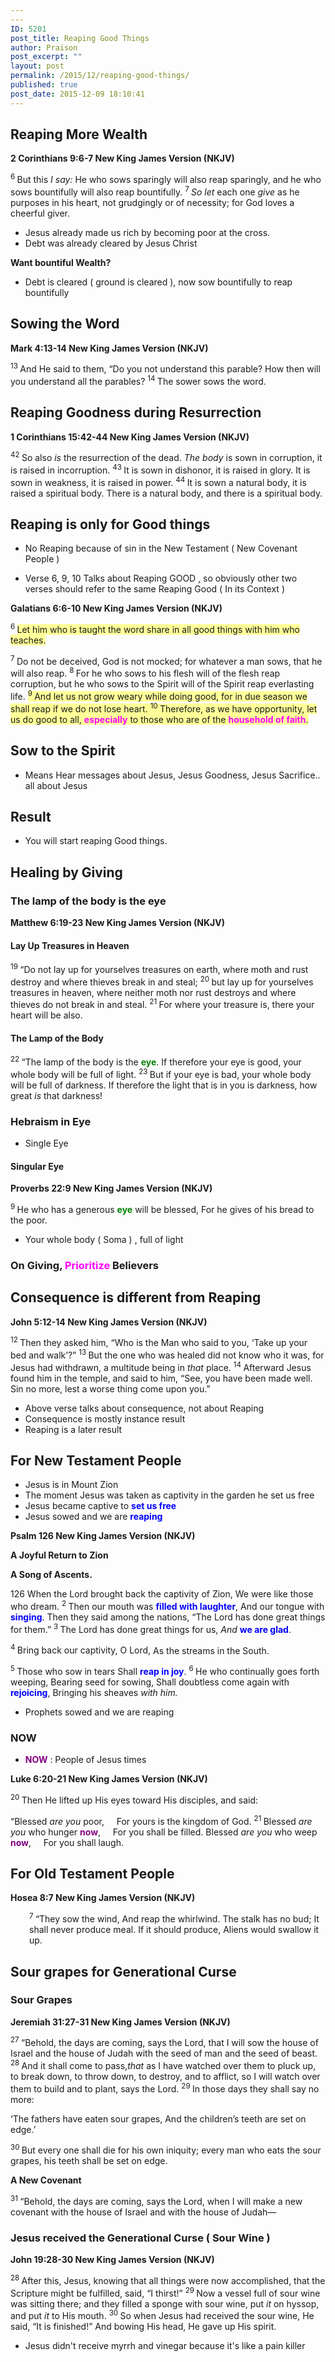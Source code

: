 ```yaml
---
---
ID: 5201
post_title: Reaping Good Things
author: Praison
post_excerpt: ""
layout: post
permalink: /2015/12/reaping-good-things/
published: true
post_date: 2015-12-09 18:10:41
---
```

<h2><strong>Reaping More Wealth</strong></h2>
<strong><span class="passage-display-bcv">2 Corinthians 9:6-7
</span><span class="passage-display-version">New King James Version (NKJV)</span></strong>

<span class="text 2Cor-9-6"><sup class="versenum">6 </sup>But this <i>I say:</i> He who sows sparingly will also reap sparingly, and he who sows bountifully will also reap bountifully. </span><span id="en-NKJV-28964" class="text 2Cor-9-7"><sup class="versenum">7 </sup><i>So let</i> each one <i>give</i> as he purposes in his heart, not grudgingly or of necessity; for God loves a cheerful giver.</span>
<ul>
	<li>Jesus already made us rich by becoming poor at the cross.</li>
	<li>Debt was already cleared by Jesus Christ</li>
</ul>
<strong>Want bountiful Wealth? </strong>
<ul>
	<li>Debt is cleared ( ground is cleared ), now sow bountifully to reap bountifully</li>
</ul>
<h2><strong>Sowing the Word</strong></h2>
<strong><span class="passage-display-bcv">Mark 4:13-14
</span><span class="passage-display-version">New King James Version (NKJV)</span></strong>

<span class="text Mark-4-13"><sup class="versenum">13 </sup>And He said to them, <span class="woj">“Do you not understand this parable? How then will you understand all the parables?</span> </span><span id="en-NKJV-24338" class="text Mark-4-14"><sup class="versenum">14 </sup><span class="woj">The sower sows the word.</span></span>
<h2><strong>Reaping Goodness during </strong><b>Resurrection</b></h2>
<strong><span class="passage-display-bcv">1 Corinthians 15:42-44
</span><span class="passage-display-version">New King James Version (NKJV)</span></strong>

<span id="en-NKJV-28761" class="text 1Cor-15-42"><sup class="versenum">42 </sup>So also <i>is</i> the resurrection of the dead. <i>The body</i> is sown in corruption, it is raised in incorruption. </span><span id="en-NKJV-28762" class="text 1Cor-15-43"><sup class="versenum">43 </sup>It is sown in dishonor, it is raised in glory. It is sown in weakness, it is raised in power. </span><span id="en-NKJV-28763" class="text 1Cor-15-44"><sup class="versenum">44 </sup>It is sown a natural body, it is raised a spiritual body. There is a natural body, and there is a spiritual body.</span>
<h2><strong>Reaping is only for Good things</strong></h2>
<ul>
	<li>No Reaping because of sin in the New Testament ( New Covenant People )</li>
</ul>
<ul>
	<li>Verse 6, 9, 10 Talks about Reaping GOOD , so obviously other two verses should refer to the same Reaping Good ( In its Context )</li>
</ul>
<strong><span class="passage-display-bcv">Galatians 6:6-10
</span><span class="passage-display-version">New King James Version (NKJV)</span></strong>

<span class="text Gal-6-6"><sup class="versenum">6 </sup><span style="background-color: #ffff99;">Let him who is taught the word share in all good things with him who teaches.</span></span>

<span id="en-NKJV-29196" class="text Gal-6-7"><sup class="versenum">7 </sup>Do not be deceived, God is not mocked; for whatever a man sows, that he will also reap. </span><span id="en-NKJV-29197" class="text Gal-6-8"><sup class="versenum">8 </sup>For he who sows to his flesh will of the flesh reap corruption, but he who sows to the Spirit will of the Spirit reap everlasting life. </span><span style="background-color: #ffff99;"><span id="en-NKJV-29198" class="text Gal-6-9"><sup class="versenum">9 </sup>And let us not grow weary while doing good, for in due season we shall reap if we do not lose heart. </span><span id="en-NKJV-29199" class="text Gal-6-10"><sup class="versenum">10 </sup>Therefore, as we have opportunity, let us do good to all, <span style="color: #ff00ff;"><strong>especially</strong></span> to those who are of the <span style="color: #ff00ff;"><strong>household of faith</strong></span>.</span></span>
<h2><strong>Sow to the Spirit</strong></h2>
<ul>
	<li>Means Hear messages about Jesus, Jesus Goodness, Jesus Sacrifice.. all about Jesus</li>
</ul>
<h2><strong>Result</strong></h2>
<ul>
	<li>You will start reaping Good things.</li>
</ul>
<h2><strong>Healing by Giving</strong></h2>
<h3><strong>The lamp of the body is the eye</strong></h3>
<div class="poetry top-1"></div>
<strong><span class="passage-display-bcv">Matthew 6:19-23
</span><span class="passage-display-version">New King James Version (NKJV)</span></strong>
<h4><strong><span id="en-NKJV-23302" class="text Matt-6-19">Lay Up Treasures in Heaven</span></strong></h4>
<span class="text Matt-6-19"><sup class="versenum">19 </sup><span class="woj">“Do not lay up for yourselves treasures on earth, where moth and rust destroy and where thieves break in and steal;</span> </span><span id="en-NKJV-23303" class="text Matt-6-20"><sup class="versenum">20 </sup><span class="woj">but lay up for yourselves treasures in heaven, where neither moth nor rust destroys and where thieves do not break in and steal.</span> </span><span id="en-NKJV-23304" class="text Matt-6-21"><sup class="versenum">21 </sup><span class="woj">For where your treasure is, there your heart will be also.</span></span>
<h4><strong><span id="en-NKJV-23305" class="text Matt-6-22">The Lamp of the Body</span></strong></h4>
<span class="text Matt-6-22"><sup class="versenum">22 </sup><span class="woj">“The lamp of the body is the <span style="color: #008000;"><strong>eye</strong></span>. If therefore your eye is good, your whole body will be full of light.</span> </span><span id="en-NKJV-23306" class="text Matt-6-23"><sup class="versenum">23 </sup><span class="woj">But if your eye is bad, your whole body will be full of darkness. If therefore the light that is in you is darkness, how great <i>is</i> that darkness!</span></span>
<h3><strong>Hebraism in Eye</strong></h3>
<ul>
	<li>Single Eye</li>
</ul>
<h4><strong>Singular Eye</strong></h4>
<strong><span class="passage-display-bcv">Proverbs 22:9
</span><span class="passage-display-version">New King James Version (NKJV)</span></strong>
<div class="poetry top-1">
<p class="line"><span id="en-NKJV-17025" class="text Prov-22-9"><sup class="versenum">9 </sup>He who has a generous <span style="color: #008000;"><strong>eye</strong> </span>will be blessed,</span>
<span class="text Prov-22-9">For he gives of his bread to the poor.</span></p>

</div>
<ul>
	<li class="line">Your whole body ( Soma ) , full of light</li>
</ul>
<h3 class="line"><strong>On Giving, <span style="color: #ff00ff;">Prioritize</span> Believers</strong></h3>
<h2><strong>Consequence is different from Reaping</strong></h2>
<strong><span class="passage-display-bcv">John 5:12-14
</span><span class="passage-display-version">New King James Version (NKJV)</span></strong>

<span id="en-NKJV-26223" class="text John-5-12"><sup class="versenum">12 </sup>Then they asked him, “Who is the Man who said to you, <span class="woj">‘Take up your bed and walk’</span>?” </span><span id="en-NKJV-26224" class="text John-5-13"><sup class="versenum">13 </sup>But the one who was healed did not know who it was, for Jesus had withdrawn, a multitude being in <i>that</i> place. </span><span id="en-NKJV-26225" class="text John-5-14"><sup class="versenum">14 </sup>Afterward Jesus found him in the temple, and said to him, <span class="woj">“See, you have been made well. Sin no more, lest a worse thing come upon you.”</span></span>
<ul>
	<li>Above verse talks about consequence, not about Reaping</li>
	<li>Consequence is mostly instance result</li>
	<li>Reaping is a later result</li>
</ul>
<h2><strong>For New Testament People</strong></h2>
<ul>
	<li>Jesus is in Mount Zion</li>
	<li>The moment Jesus was taken as captivity in the garden he set us free</li>
	<li>Jesus became captive to <span style="color: #0000ff;"><strong>set us free</strong></span></li>
	<li>Jesus sowed and we are <span style="color: #0000ff;"><strong>reaping</strong></span></li>
</ul>
<p class="passage-display"><strong><span class="passage-display-bcv">Psalm 126
</span><span class="passage-display-version">New King James Version (NKJV)</span></strong></p>
<strong><span id="en-NKJV-16117" class="text Ps-126-1">A Joyful Return to Zion</span></strong>
<p class="psalm-title"><strong><span class="text Ps-126-1">A Song of Ascents.</span></strong></p>

<div class="poetry">
<p class="line"><span class="chapter-3"><span class="text Ps-126-1"><span class="chapternum">126 </span>When the <span class="small-caps">Lord</span> brought back the captivity of Zion,</span></span>
<span class="text Ps-126-1">We were like those who dream.</span>
<span id="en-NKJV-16118" class="text Ps-126-2"><sup class="versenum">2 </sup>Then our mouth was <span style="color: #0000ff;"><strong>filled with laughter</strong></span>,</span>
<span class="text Ps-126-2">And our tongue with <span style="color: #0000ff;"><strong>singing</strong></span>.</span>
<span class="text Ps-126-2">Then they said among the nations,</span>
<span class="text Ps-126-2">“The <span class="small-caps">Lord</span> has done great things for them.”</span>
<span id="en-NKJV-16119" class="text Ps-126-3"><sup class="versenum">3 </sup>The <span class="small-caps">Lord</span> has done great things for us,</span>
<span class="text Ps-126-3"><i>And</i> <span style="color: #0000ff;"><strong>we are glad</strong></span>.</span></p>

</div>
<div class="poetry top-1">
<p class="line"><span id="en-NKJV-16120" class="text Ps-126-4"><sup class="versenum">4 </sup>Bring back our captivity, O <span class="small-caps">Lord</span>,</span>
<span class="text Ps-126-4">As the streams in the South.</span></p>

</div>
<div class="poetry top-1">
<p class="line"><span id="en-NKJV-16121" class="text Ps-126-5"><sup class="versenum">5 </sup>Those who sow in tears</span>
<span class="text Ps-126-5">Shall <span style="color: #0000ff;"><strong>reap in joy</strong></span>.</span>
<span id="en-NKJV-16122" class="text Ps-126-6"><sup class="versenum">6 </sup>He who continually goes forth weeping,</span>
<span class="text Ps-126-6">Bearing seed for sowing,</span>
<span class="text Ps-126-6">Shall doubtless come again with <span style="color: #0000ff;"><strong>rejoicing</strong></span>,</span>
<span class="text Ps-126-6">Bringing his sheaves <i>with him.</i></span></p>

<ul>
	<li class="line">Prophets sowed and we are reaping</li>
</ul>
<h3 class="line"><strong>NOW</strong></h3>
</div>
<div class="poetry top-1">
<ul>
	<li><span style="color: #800080;"><strong>NOW</strong></span> : People of Jesus times</li>
</ul>
<p class="passage-display"><strong><span class="passage-display-bcv">Luke 6:20-21
</span></strong><strong><span class="passage-display-version">New King James Version (NKJV)</span></strong></p>
<span class="text Luke-6-20"><sup class="versenum">20 </sup>Then He lifted up His eyes toward His disciples, and said:</span>
<div class="poetry top-1">
<p class="line"><span class="text Luke-6-20"><span class="woj">“Blessed <i>are you</i> poor,</span></span>
<span class="indent-1"><span class="indent-1-breaks">    </span><span class="text Luke-6-20"><span class="woj">For yours is the kingdom of God.</span></span></span>
<span id="en-NKJV-25168" class="text Luke-6-21"><sup class="versenum">21 </sup><span class="woj">Blessed <i>are you</i> who hunger <span style="color: #800080;"><strong>now</strong></span>,</span></span>
<span class="indent-1"><span class="indent-1-breaks">    </span><span class="text Luke-6-21"><span class="woj">For you shall be filled.</span></span></span>
<span class="text Luke-6-21"><span class="woj">Blessed <i>are you</i> who weep <span style="color: #800080;"><strong>now</strong></span>,</span></span>
<span class="indent-1"><span class="indent-1-breaks">    </span><span class="text Luke-6-21"><span class="woj">For you shall laugh.</span></span></span></p>

</div>
</div>
<h2><strong>For Old Testament People</strong></h2>
<strong><span class="passage-display-bcv">Hosea 8:7
</span><span class="passage-display-version">New King James Version (NKJV)</span></strong>
<div class="poetry top-1">
<p class="line" style="padding-left: 30px;"><span id="en-NKJV-22202" class="text Hos-8-7"><sup class="versenum">7 </sup>“They sow the wind,</span>
<span class="text Hos-8-7">And reap the whirlwind.</span>
<span class="text Hos-8-7">The stalk has no bud;</span>
<span class="text Hos-8-7">It shall never produce meal.</span>
<span class="text Hos-8-7">If it should produce,</span>
<span class="text Hos-8-7">Aliens would swallow it up.</span></p>

</div>
<div class="poetry top-1">
<h2 class="line"><strong>Sour grapes for Generational Curse</strong></h2>
<h3><strong>Sour Grapes</strong></h3>
</div>
<p class="passage-display"><strong><span class="passage-display-bcv">Jeremiah 31:27-31
</span><span class="passage-display-version">New King James Version (NKJV)</span></strong></p>
<span id="en-NKJV-19719" class="text Jer-31-27"><sup class="versenum">27 </sup>“Behold, the days are coming, says the <span class="small-caps">Lord</span>, that I will sow the house of Israel and the house of Judah with the seed of man and the seed of beast. </span><span id="en-NKJV-19720" class="text Jer-31-28"><sup class="versenum">28 </sup>And it shall come to pass,<i>that</i> as I have watched over them to pluck up, to break down, to throw down, to destroy, and to afflict, so I will watch over them to build and to plant, says the <span class="small-caps">Lord</span>. </span><span id="en-NKJV-19721" class="text Jer-31-29"><sup class="versenum">29 </sup>In those days they shall say no more:</span>
<div class="poetry top-1">
<p class="line"><span class="text Jer-31-29">‘The fathers have eaten sour grapes,</span>
<span class="text Jer-31-29">And the children’s teeth are set on edge.’</span></p>

</div>
<p class="first-line-none top-1"><span id="en-NKJV-19722" class="text Jer-31-30"><sup class="versenum">30 </sup>But every one shall die for his own iniquity; every man who eats the sour grapes, his teeth shall be set on edge.</span></p>
<strong><span id="en-NKJV-19723" class="text Jer-31-31">A New Covenant</span></strong>

<span class="text Jer-31-31"><sup class="versenum">31 </sup>“Behold, the days are coming, says the <span class="small-caps">Lord</span>, when I will make a new covenant with the house of Israel and with the house of Judah—</span>
<h3><strong>Jesus received the Generational Curse ( Sour Wine )</strong></h3>
<p class="passage-display"><strong><span class="passage-display-bcv">John 19:28-30
</span><span class="passage-display-version">New King James Version (NKJV)</span></strong></p>
<span class="text John-19-28"><sup class="versenum">28 </sup>After this, Jesus, knowing that all things were now accomplished, that the Scripture might be fulfilled, said, <span class="woj">“I thirst!”</span> </span><span id="en-NKJV-26855" class="text John-19-29"><sup class="versenum">29 </sup>Now a vessel full of sour wine was sitting there; and they filled a sponge with sour wine, put <i>it</i> on hyssop, and put <i>it</i> to His mouth. </span><span id="en-NKJV-26856" class="text John-19-30"><sup class="versenum">30 </sup>So when Jesus had received the sour wine, He said, <span class="woj">“It is finished!”</span> And bowing His head, He gave up His spirit.</span>
<ul>
	<li>Jesus didn't receive myrrh and vinegar because it's like a pain killer</li>
</ul>